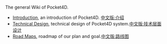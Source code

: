 The general Wiki of Pocket4D.

* [Introduction](introduction.md), an introduction of Pocket4D. [中文版:介绍](introduction_cn.md)
* [Technical Design](technical-design.md), technical design of Pocket4D system.[中文版:技术层面设计](technical-design_cn.md)
* [Road Maps](roadmaps.md), roadmap of our plan and goal.[中文版:路线图](roadmaps_cn.md)


